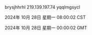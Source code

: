 brysjhhrhl 219.139.197.74 yqqlmgsycl

2024年 10月 28日 星期一 08:00:02 CST

2024年 10月 28日 星期一 00:00:02 GMT
